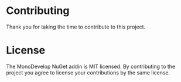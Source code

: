 # Contributing

Thank you for taking the time to contribute to this project.

# License

The MonoDevelop NuGet addin is MIT licensed. By contributing to the project you agree to license your contributions by the same license.